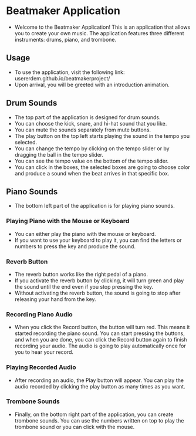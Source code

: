 # Beatmaker Application

- Welcome to the Beatmaker Application! This is an application that allows you to create your own music. The application features three different instruments: drums, piano, and trombone.

## Usage
- To use the application, visit the following link: 
usererdem.github.io/beatmakerproject/ 
- Upon arrival, you will be greeted with an introduction animation.

## Drum Sounds
- The top part of the application is designed for drum sounds.
- You can choose the kick, snare, and hi-hat sound that you like.
- You can mute the sounds separately from mute buttons.
- The play button on the top left starts playing the sound in the tempo you selected.
- You can change the tempo by clicking on the tempo slider or by dragging the ball in the tempo slider.
- You can see the tempo value on the bottom of the tempo slider.
- You can click in the boxes, the selected boxes are going to choose color and produce a sound when the beat arrives in that specific box.

## Piano Sounds
- The bottom left part of the application is for playing piano sounds.

### Playing Piano with the Mouse or Keyboard
- You can either play the piano with the mouse or keyboard.
- If you want to use your keyboard to play it, you can find the letters or numbers to press the key and produce the sound.

### Reverb Button
- The reverb button works like the right pedal of a piano.
- If you activate the reverb button by clicking, it will turn green and play the sound until the end even if you stop pressing the key.
- Without activating the reverb button, the sound is going to stop after releasing your hand from the key.

### Recording Piano Audio
- When you click the Record button, the button will turn red. This means it started recording the piano sound. You can start pressing the buttons, and when you are done, you can click the Record button again to finish recording your audio. The audio is going to play automatically once for you to hear your record.

### Playing Recorded Audio
- After recording an audio, the Play button will appear. You can play the audio recorded by clicking the play button as many times as you want.

### Trombone Sounds
- Finally, on the bottom right part of the application, you can create trombone sounds. You can use the numbers written on top to play the trombone sound or you can click with the mouse.
